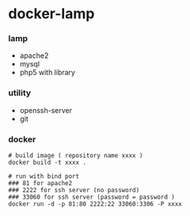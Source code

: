 # docker-lamp

### lamp
* apache2
* mysql
* php5 with library

### utility
* openssh-server
* git


### docker
```
# build image ( repository name xxxx )
docker build -t xxxx .

# run with bind port
### 81 for apache2
### 2222 for ssh server (no password)
### 33060 for ssh server (password = password ) 
docker run -d -p 81:80 2222:22 33060:3306 -P xxxx
```